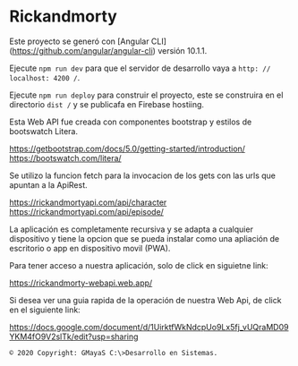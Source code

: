 # Rickandmorty

Este proyecto se generó con [Angular CLI] (https://github.com/angular/angular-cli) versión 10.1.1.

Ejecute `npm run dev` para que el servidor de desarrollo vaya a `http: // localhost: 4200 /`. 

Ejecute `npm run deploy` para construir el proyecto, este se construira en el directorio `dist /` y se publicafa en Firebase hostiing.

Esta Web API fue creada con componentes bootstrap y estilos de bootswatch Litera.

https://getbootstrap.com/docs/5.0/getting-started/introduction/
https://bootswatch.com/litera/

Se utilizo la funcion fetch para la invocacion de los gets con las urls que apuntan a la ApiRest.

https://rickandmortyapi.com/api/character
https://rickandmortyapi.com/api/episode/

La aplicación es completamente recursiva y se adapta a cualquier dispositivo y tiene la opcion que se pueda instalar como una apliación de escritorio o app en dispositivo movil (PWA).

Para tener acceso a nuestra aplicación, solo de click en siguietne link: 

https://rickandmorty-webapi.web.app/


Si desea ver una guia rapida de la operación de nuestra Web Api, de click en el siguiente link:

https://docs.google.com/document/d/1UirktfWkNdcpUo9Lx5fj_vUQraMD09YKM4fO9V2slTk/edit?usp=sharing

`© 2020 Copyright: GMayaS C:\>Desarrollo en Sistemas.`